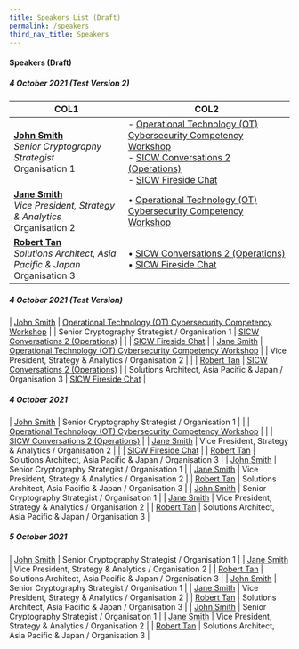 ```yaml
---
title: Speakers List (Draft)
permalink: /speakers
third_nav_title: Speakers
---
```

#### **Speakers (Draft)**

##### 4 October 2021 (Test Version 2)

| COL1                                                 | COL2 |
|----------------------------|------------------------------------------------------------------------------------------------|
| [**John Smith**](/david-koh) <br> *Senior Cryptography Strategist* <br> Organisation 1                                                 | - [Operational Technology (OT) Cybersecurity Competency Workshop](/fireside-chat) <br> - [SICW Conversations 2 (Operations)](/fireside-chat) <br> - [SICW Fireside Chat](/fireside-chat) |
| [**Jane Smith**](/david-koh) <br> *Vice President, Strategy & Analytics* <br> Organisation 2                                                 | &bull;  [Operational Technology (OT) Cybersecurity Competency Workshop](/fireside-chat) |
| [**Robert Tan**](/david-koh) <br> *Solutions Architect, Asia Pacific & Japan* <br> Organisation 3                                                 | &bull; [SICW Conversations 2 (Operations)](/fireside-chat) <br> &bull; [SICW Fireside Chat](/fireside-chat) |


##### 4 October 2021 (Test Version)

| [John Smith](/david-koh)                                                 | [Operational Technology (OT) Cybersecurity Competency Workshop](/fireside-chat) |
| Senior Cryptography Strategist / Organisation 1            | [SICW Conversations 2 (Operations)](/fireside-chat)                             |
|                                                            | [SICW Fireside Chat](/fireside-chat)                                            |
| [Jane Smith](/david-koh)                                                 | [Operational Technology (OT) Cybersecurity Competency Workshop](/fireside-chat) |
| Vice President, Strategy & Analytics / Organisation 2      |                                                               |
| [Robert Tan](/david-koh)                                                 | [SICW Conversations 2 (Operations)](/fireside-chat)                             |
| Solutions Architect, Asia Pacific & Japan / Organisation 3 | [SICW Fireside Chat](/fireside-chat)                                            |

##### 4 October 2021

| [John Smith](/david-koh)     | Senior Cryptography Strategist / Organisation 1     |
|      | 	[Operational Technology (OT) Cybersecurity Competency Workshop](/fireside-chat)     |
|      | 	[SICW Conversations 2 (Operations)](/fireside-chat)     |
| [Jane Smith](/david-koh)     | Vice President, Strategy & Analytics / Organisation 2     |
|      | [SICW Fireside Chat](/fireside-chat)     |
| [Robert Tan](/david-koh)     | Solutions Architect, Asia Pacific & Japan / Organisation 3     |
| [John Smith](/david-koh)     | Senior Cryptography Strategist / Organisation 1     |
| [Jane Smith](/david-koh)     | Vice President, Strategy & Analytics / Organisation 2     |
| [Robert Tan](/david-koh)     | Solutions Architect, Asia Pacific & Japan / Organisation 3     |
| [John Smith](/david-koh)     | Senior Cryptography Strategist / Organisation 1     |
| [Jane Smith](/david-koh)     | Vice President, Strategy & Analytics / Organisation 2     |
| [Robert Tan](/david-koh)     | Solutions Architect, Asia Pacific & Japan / Organisation 3     |

##### 5 October 2021

| [John Smith](/david-koh)     | Senior Cryptography Strategist / Organisation 1     |
| [Jane Smith](/david-koh)     | Vice President, Strategy & Analytics / Organisation 2     |
| [Robert Tan](/david-koh)     | Solutions Architect, Asia Pacific & Japan / Organisation 3     |
| [John Smith](/david-koh)     | Senior Cryptography Strategist / Organisation 1     |
| [Jane Smith](/david-koh)     | Vice President, Strategy & Analytics / Organisation 2     |
| [Robert Tan](/david-koh)     | Solutions Architect, Asia Pacific & Japan / Organisation 3     |
| [John Smith](/david-koh)     | Senior Cryptography Strategist / Organisation 1     |
| [Jane Smith](/david-koh)     | Vice President, Strategy & Analytics / Organisation 2     |
| [Robert Tan](/david-koh)     | Solutions Architect, Asia Pacific & Japan / Organisation 3     |